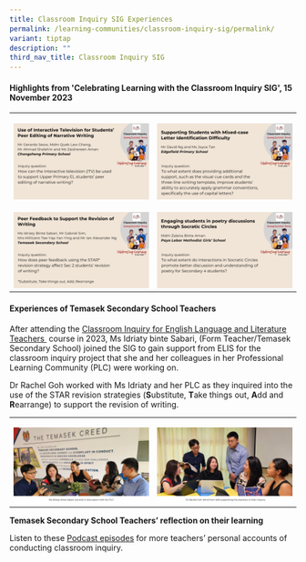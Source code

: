 ```yaml
---
title: Classroom Inquiry SIG Experiences
permalink: /learning-communities/classroom-inquiry-sig/permalink/
variant: tiptap
description: ""
third_nav_title: Classroom Inquiry SIG
---
```

<h4>Highlights from 'Celebrating Learning with the Classroom Inquiry SIG', 15 November 2023</h4>
<table>
<tbody>
<tr>
<th rowspan="1" colspan="1">
<p></p>
<div class="isomer-image-wrapper">
<img style="width: 100%" height="auto" width="100%" alt="Classroom Inquiry SIG: Chongzheng Pri Sch" src="/images/SIG/1.png">
</div>
</th>
<th rowspan="1" colspan="1">
<p></p>
<div class="isomer-image-wrapper">
<img style="width: 100%" height="auto" width="100%" alt="Classroom Inquiry SIG: Edgefield Pri Sch" src="/images/SIG/2.png">
</div>
</th>
</tr>
<tr>
<td rowspan="1" colspan="1">
<p></p>
<div class="isomer-image-wrapper">
<img style="width: 100%" height="auto" width="100%" alt="Classroom Inquiry SIG: Temasek Sec Sch" src="/images/SIG/3.png">
</div>
</td>
<td rowspan="1" colspan="1">
<p></p>
<div class="isomer-image-wrapper">
<img style="width: 100%" height="auto" width="100%" alt="Classroom Inquiry SIG: Paya Lebar MGS" src="/images/SIG/4.png">
</div>
</td>
</tr>
</tbody>
</table>
<p></p>
<h4>Experiences of Temasek Secondary School Teachers</h4>
<p>After attending the <a href="https://elis.moe.edu.sg/elis/professional-learning/professional-learning-opportunities/courses-on-classroom-inquiry/" rel="noopener noreferrer nofollow" target="_blank">Classroom Inquiry for English Language and Literature Teachers </a>&nbsp;course
in 2023, Ms Idriaty binte Sabari, (Form Teacher/Temasek Secondary School)
joined the SIG to gain support from ELIS for the classroom inquiry project
that she and her colleagues in her Professional Learning Community (PLC)
were working on.</p>
<p>Dr Rachel Goh worked with Ms Idriaty and her PLC as they inquired into
the use of the STAR revision strategies (<strong>S</strong>ubstitute, <strong>T</strong>ake
things out, <strong>A</strong>dd and <strong>R</strong>earrange) to support
the revision of writing.</p>
<table>
<tbody>
<tr>
<th rowspan="1" colspan="1">
<p></p>
<div class="isomer-image-wrapper">
<img style="width: 100%" height="auto" width="100%" alt="" src="/images/SIG/Temasek_Sec.png">
</div>
</th>
<th rowspan="1" colspan="1">
<p></p>
<div class="isomer-image-wrapper">
<img style="width: 100%" height="auto" width="100%" alt="" src="/images/SIG/Temasek_Sec_with_Rachel.png">
</div>
</th>
</tr>
</tbody>
</table>
<p></p>
<p><strong>Temasek Secondary School Teachers’ reflection on their learning</strong>
</p>
<p></p>
<p></p>
<p>Listen to these <a href="https://elis.moe.edu.sg/elis/resources/listen/classroom-inquiry-podcasts/" rel="noopener noreferrer nofollow" target="_blank">Podcast episodes</a> for
more teachers’ personal accounts of conducting classroom inquiry.</p>